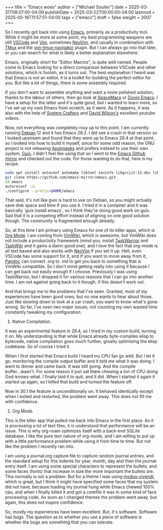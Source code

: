 +++
title = "Emacs woes"
author = ["Michael Soulier"]
date = 2025-03-31T08:07:00-04:00
publishDate = 2025-03-22T00:00:00-04:00
lastmod = 2025-05-16T11:57:51-04:00
tags = ["emacs"]
draft = false
weight = 2007
+++

So I recently got back into using [Emacs](https://www.gnu.org/software/emacs/), primarily as a productivity tool. While it might be more at some point, my best programming weapons are still [VSCode](https://code.visualstudio.com/) and [Vim](https://www.vim.org/), sometimes [NeoVim](https://neovim.io/), and usually in combination with [TMux](https://github.com/tmux/tmux/wiki) and the [vim-tmux-navigator](https://github.com/christoomey/vim-tmux-navigator) plugin. But I can always go into that later, or you can search for what is likely a better explanation elsewhere.

Emacs, originally short for "Editor Macros", is quite well named. People come to Emacs looking for a direct comparison between VSCode and other solutions, which is foolish, as it turns out. The best explanation I heard was that Emacs is not an editor, it is a toolkit for building the perfect editor for you. But like a lot of things, there is some assembly required.

If you don't want to assemble anything and want a more polished solution, thanks to the labour of others, then go look at [SpaceMacs](https://www.spacemacs.org/) or [Doom Emacs](https://github.com/doomemacs/doomemacs). I have a setup for the latter and it's quite good, but I wanted to learn more, so I've set up my own Emacs from scratch, as it were. As it happens, it was also with the help of [System Crafters](https://systemcrafters.net/) and [David Wilson's](https://daviwil.com/) excellent youtube videos.

Now, not everything was completely rosy up to this point. I am currently running [Debian](https://www.debian.org) 12 and it has Emacs 28.2. I did see a crash in that version so I looked upstream and found that they were up to Emacs 29.4 at that point, so I looked into how to build it myself, since for some odd reason, the GNU project is not releasing [AppImages](https://appimage.org/) and prefers instead to use their own system, [Guix](https://guix.gnu.org/). I didn't feel like using that so I went to the [Emacs Github mirror](https://github.com/emacs-mirror/emacs.git) and checked out the code. For those wanting to do that, here is my recipe:

```sh
sudo apt install autoconf automake libtool texinfo libgccjit-12-dev libgtk-4-dev libxaw7-dev libgnutls28-dev libgif-dev ripgrep libncurses-dev
git clone https://github.com/emacs-mirror/emacs.git
cd emacs
autoreconf -vi
./configure --prefix=$HOME/emacs
```

That said, it's not like guix is hard to use on Debian, so you might actually save disk space and time if you use it. I tried it in a container and it was basically \`guix install emacs\`, so I think they're doing good work on guix. Sad that it is a competing effort instead of aligning on one good solution though. The community is fragmented enough already.

So, at this time I am primary using Emacs for one of its killer apps, which is [Org Mode](https://orgmode.org/). I am coming from [VimWiki](https://vimwiki.github.io/), which is awesome, but VimWiki does not include a productivity framework (mind you, install [TaskWarrior](https://taskwarrior.org/) and [TaskWiki](https://github.com/tools-life/taskwiki) and it gains a damn good one), and I love the fact that org-mode is all text based and also works with [NeoVim](https://github.com/nvim-orgmode/orgmode) if you set it up. Hell, even VSCode has some support for it, and if you want to move away from it, [Pandoc](https://pandoc.org/installing.html) can convert .org to .md to get you back to something that is VimWiki compatible. So I don't mind getting really into using it because I can get back out easily enough if I choose. Previously I was using TaskWarrior, but I dropped it for various reasons that I can go into another time. I am not against going back to it though, if this doesn't work out.

And that brings me to the problems that I've seen. Granted, most of my experiences have been good ones, but no one wants to hear about those. Just like slowing down to look at a car crash, you want to know what's gone wrong. So far, I've seen two major issues, not counting my own wasted time constantly tweaking my configuration.

1.  Native Compilation.

It was an experimental feature in 29.4, so I tried in my custom build, turning it on. My understanding is that while Emacs already byte-compiles elisp to bytecode, native compilation goes much further, greatly optimizing the elisp codebase. So of course I tried it.

When I first started that Emacs build I heard my CPU fan go wild. But I let it go, monitoring the compile output buffer and it told me what it was doing. I went to dinner and came back. It was still going. And the compile buffer...wasn't. For some reason it just sat there chewing a ton of CPU doing God-knows-what. I finally told it to quit, and it did. When I started it again it started up again, so I killed that build and turned the feature off.

Now in 30.1 the feature is unconditionally on. It behaved identically except when I exited and restarted, the problem went away. This does not fill me with confidence.

1.  Org Mode.

This is the killer app that pulled me back into Emacs in the first place. As it is processing a lot of text files, it is understood that performance will be an issue. This is why org-roam optimizes itself with a back-end SQLite database. I like the pure text nature of org-mode, and I am willing to put up with a little performance problem while using it from time to time. But not like the problem I recently ran into.

I am using a journal.org capture file to capture random journal entries, and the standard setup for this indents for year, month, day and then the journal entry itself. I am using some special characters to represent the bullets, and some faces (fonts) that increase in size the more important the bullets are. This normally is not a problem. But for a theme I was using [modus-vivendi](https://github.com/protesilaos/modus-themes), which is great, but I think it might have specified some faces that my system did not have, because loading my journal hung while Emacs chewed 100% cpu, and when I finally killed it and got a corefile it was in some kind of face processing code. As soon as I changed themes the problem went away, but again, this does not inspire confidence.

So, mostly my experiences have been excellent. But, it's software. Software has bugs. The question as to whether you use a piece of software is whether the bugs are something that you can tolerate.
